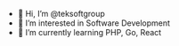 - 👋 Hi, I’m @teksoftgroup
- 👀 I’m interested in Software Development
- 🌱 I’m currently learning PHP, Go, React

<!---
teksoftgroup/teksoftgroup is a ✨ special ✨ repository because its `README.md` (this file) appears on your GitHub profile.
You can click the Preview link to take a look at your changes.
--->
